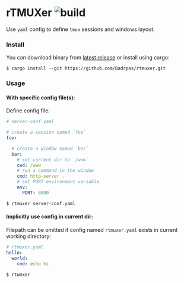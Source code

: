 # rTMUXer ![build](https://github.com/Badrpas/rtmuxer/actions/workflows/build.yml/badge.svg)

Use `yaml` config to define `tmux` sessions and windows layout.

### Install
You can download binary from [latest release](https://github.com/Badrpas/rtmuxer/releases/latest) or install using cargo:
```shell
$ cargo install --git https://github.com/Badrpas/rtmuxer.git
```

### Usage

#### With specific config file(s):

Define config file:
```yaml
# server-conf.yaml

# create a session named `foo`
foo:

  # create a window named `bar`
  bar:
    # set current dir to `/www`
    cwd: /www
    # run a command in the window
    cmd: http-server .
    # set PORT environment variable
    env:
      PORT: 8080
```
```shell
$ rtmuxer server-conf.yaml
```
#### Implicitly use config in current dir:

Filepath can be omitted if config named `rtmuxer.yaml` exists in current working directory:
```yaml
# rtmuxer.yaml
hello:
  world:
    cmd: echo hi
```
```shell
$ rtumxer
```
